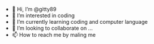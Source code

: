 - 👋 Hi, I’m @gitty89
- 👀 I’m interested in coding
- 🌱 I’m currently learning coding and computer language
- 💞️ I’m looking to collaborate on ...
- 📫 How to reach me by maling me

<!---
gitty89/gitty89 is a ✨ special ✨ repository because its `README.md` (this file) appears on your GitHub profile.
You can click the Preview link to take a look at your changes.
--->
